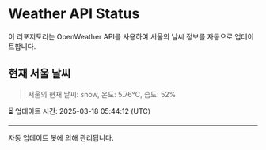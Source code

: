 
# Weather API Status

이 리포지토리는 OpenWeather API를 사용하여 서울의 날씨 정보를 자동으로 업데이트합니다.

## 현재 서울 날씨
> 서울의 현재 날씨: snow, 온도: 5.76°C, 습도: 52%

⏳ 업데이트 시간: 2025-03-18 05:44:12 (UTC)

---
자동 업데이트 봇에 의해 관리됩니다.
